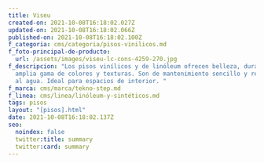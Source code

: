 ```yaml
---
title: Viseu
created-on: 2021-10-08T16:18:02.027Z
updated-on: 2021-10-08T16:18:02.066Z
published-on: 2021-10-08T16:18:02.100Z
f_categoria: cms/categoria/pisos-vinilicos.md
f_foto-principal-de-producto:
  url: /assets/images/viseu-lc-cons-4259-270.jpg
f_descripcion: "Los pisos vinílicos y de linóleum ofrecen belleza, durabilidad y
  amplia gama de colores y texturas. Son de mantenimiento sencillo y resistentes
  al agua. Ideal para espacios de interior. "
f_marca: cms/marca/tekno-step.md
f_linea: cms/linea/linóleum-y-sintéticos.md
tags: pisos
layout: "[pisos].html"
date: 2021-10-08T16:18:02.137Z
seo:
  noindex: false
  twitter:title: summary
  twitter:card: summary
---
```

